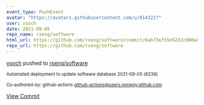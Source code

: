```yaml
---
event_type: PushEvent
avatar: "https://avatars.githubusercontent.com/u/814322?"
user: vsoch
date: 2021-09-05
repo_name: rseng/software
html_url: https://github.com/rseng/software/commit/6ab73ef55e5232c080a8246dd9211f65f7167cd9
repo_url: https://github.com/rseng/software
---
```


<a href='https://github.com/vsoch' target='_blank'>vsoch</a> pushed to <a href='https://github.com/rseng/software' target='_blank'>rseng/software</a>

<small>Automated deployment to update software database 2021-09-05 (#239)

Co-authored-by: github-actions <github-actions@users.noreply.github.com></small>

<a href='https://github.com/rseng/software/commit/6ab73ef55e5232c080a8246dd9211f65f7167cd9' target='_blank'>View Commit</a>